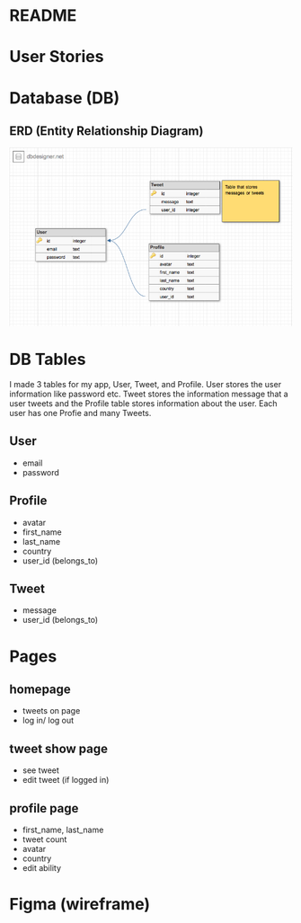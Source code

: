 # README

# User Stories


# Database (DB)
## ERD (Entity Relationship Diagram)
![erd database](/docs/images/erd.png)

# DB Tables
I made 3 tables for my app, User, Tweet, and Profile. User stores the user information like password etc. Tweet stores the information message that a user tweets and the Profile table stores information about the user. Each user has one Profie and many Tweets.

## User
- email
- password

## Profile
- avatar
- first_name
- last_name
- country
- user_id (belongs_to)

## Tweet
- message
- user_id (belongs_to)

# Pages
## homepage
- tweets on page
- log in/ log out

## tweet show page
- see tweet
- edit tweet (if logged in)

## profile page
- first_name, last_name
- tweet count
- avatar
- country
- edit ability

# Figma (wireframe)